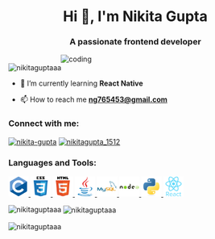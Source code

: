 
<h1 align="center">Hi 👋, I'm Nikita Gupta</h1>
<h3 align="center">A passionate frontend developer</h3>
<img align="right" alt="coding" width="400" src="https://tenor.com/en-GB/view/programming-gif-25868426">

<p align="left"> <img src="https://komarev.com/ghpvc/?username=nikitaguptaaa&label=Profile%20views&color=0e75b6&style=flat" alt="nikitaguptaaa" /> </p>

- 🌱 I’m currently learning **React Native**

- 📫 How to reach me **ng765453@gmail.com**

<h3 align="left">Connect with me:</h3>
<p align="left">
<a href="https://linkedin.com/in/nikita-gupta" target="blank"><img align="center" src="https://raw.githubusercontent.com/rahuldkjain/github-profile-readme-generator/master/src/images/icons/Social/linked-in-alt.svg" alt="nikita-gupta" height="30" width="40" /></a>
<a href="https://instagram.com/nikitagupta_1512" target="blank"><img align="center" src="https://raw.githubusercontent.com/rahuldkjain/github-profile-readme-generator/master/src/images/icons/Social/instagram.svg" alt="nikitagupta_1512" height="30" width="40" /></a>
</p>

<h3 align="left">Languages and Tools:</h3>
<p align="left"> <a href="https://www.cprogramming.com/" target="_blank" rel="noreferrer"> <img src="https://raw.githubusercontent.com/devicons/devicon/master/icons/c/c-original.svg" alt="c" width="40" height="40"/> </a> <a href="https://www.w3schools.com/css/" target="_blank" rel="noreferrer"> <img src="https://raw.githubusercontent.com/devicons/devicon/master/icons/css3/css3-original-wordmark.svg" alt="css3" width="40" height="40"/> </a> <a href="https://www.w3.org/html/" target="_blank" rel="noreferrer"> <img src="https://raw.githubusercontent.com/devicons/devicon/master/icons/html5/html5-original-wordmark.svg" alt="html5" width="40" height="40"/> </a> <a href="https://www.java.com" target="_blank" rel="noreferrer"> <img src="https://raw.githubusercontent.com/devicons/devicon/master/icons/java/java-original.svg" alt="java" width="40" height="40"/> </a> <a href="https://www.mysql.com/" target="_blank" rel="noreferrer"> <img src="https://raw.githubusercontent.com/devicons/devicon/master/icons/mysql/mysql-original-wordmark.svg" alt="mysql" width="40" height="40"/> </a> <a href="https://nodejs.org" target="_blank" rel="noreferrer"> <img src="https://raw.githubusercontent.com/devicons/devicon/master/icons/nodejs/nodejs-original-wordmark.svg" alt="nodejs" width="40" height="40"/> </a> <a href="https://www.python.org" target="_blank" rel="noreferrer"> <img src="https://raw.githubusercontent.com/devicons/devicon/master/icons/python/python-original.svg" alt="python" width="40" height="40"/> </a> <a href="https://reactjs.org/" target="_blank" rel="noreferrer"> <img src="https://raw.githubusercontent.com/devicons/devicon/master/icons/react/react-original-wordmark.svg" alt="react" width="40" height="40"/> </a> </p>

<p><img align="left" src="https://github-readme-stats.vercel.app/api/top-langs?username=nikitaguptaaa&show_icons=true&locale=en&layout=compact" alt="nikitaguptaaa" /></p>

<p>&nbsp;<img align="center" src="https://github-readme-stats.vercel.app/api?username=nikitaguptaaa&show_icons=true&locale=en" alt="nikitaguptaaa" /></p>

<p><img align="center" src="https://github-readme-streak-stats.herokuapp.com/?user=nikitaguptaaa&" alt="nikitaguptaaa" /></>

